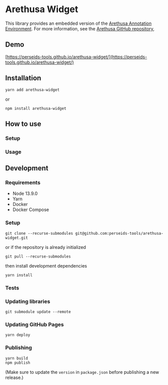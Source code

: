 # Arethusa Widget

This library provides an embedded version of the [Arethusa Annotation Environment](https://arethusa.perseids.org/app/#/).
For more information, see the [Arethusa GitHub repository](https://github.com/alpheios-project/arethusa),

## Demo

[https://perseids-tools.github.io/arethusa-widget/](https://perseids-tools.github.io/arethusa-widget/)

## Installation

`yarn add arethusa-widget`

or

`npm install arethusa-widget`

## How to use

### Setup

### Usage

## Development

### Requirements

* Node 13.9.0
* Yarn
* Docker
* Docker Compose

### Setup

```
git clone --recurse-submodules git@github.com:perseids-tools/arethusa-widget.git
```

or if the repository is already initialized

```
git pull --recurse-submodules
```

then install development dependencies

```
yarn install
```

### Tests

### Updating libraries

```
git submodule update --remote
```

### Updating GitHub Pages 

```
yarn deploy
```

### Publishing

```
yarn build
npm publish
```

(Make sure to update the `version` in `package.json` before publishing a new release.)
